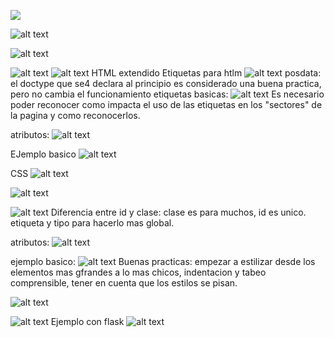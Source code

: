  ![](image.png)

![alt text](image-1.png)

![alt text](image-2.png)

![alt text](image-3.png)
![alt text](image-4.png)
 HTML extendido
Etiquetas para htlm
![alt text](image-5.png)
posdata: el doctype que se4 declara al principio es considerado una buena practica, pero no cambia el funcionamiento
etiquetas basicas: 
![alt text](image-6.png)
Es necesario poder reconocer como impacta el uso de las etiquetas en los "sectores" de la pagina y como reconocerlos.

atributos: ![alt text](image-7.png)

EJemplo basico ![alt text](image-8.png)

CSS ![alt text](image-9.png)

![alt text](image-10.png)

![alt text](image-14.png)
Diferencia entre id y clase: clase es para muchos, id es unico.
etiqueta y tipo para hacerlo mas global.

atributos: ![alt text](image-17.png)

ejemplo basico: ![alt text](image-18.png)
Buenas practicas: empezar a estilizar desde los elementos mas gfrandes a lo mas chicos, indentacion y tabeo comprensible, tener en cuenta que los estilos se pisan.

![alt text](image-19.png)

![alt text](image-20.png)
 Ejemplo con flask ![alt text](image-21.png)